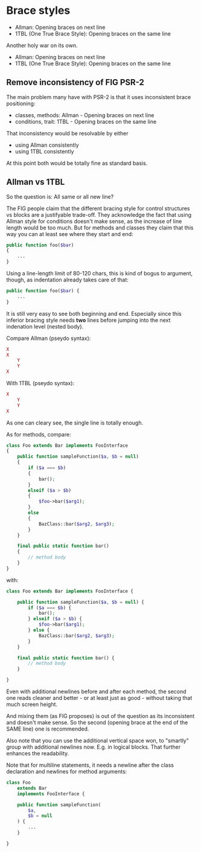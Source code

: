 # Brace styles
- Allman: Opening braces on next line
- 1TBL (One True Brace Style): Opening braces on the same line

Another holy war on its own.

- Allman: Opening braces on next line
- 1TBL (One True Brace Style): Opening braces on the same line

## Remove inconsistency of FIG PSR-2
The main problem many have with PSR-2 is that it uses inconsistent brace positioning:
- classes, methods: Allman - Opening braces on next line
- conditions, trait: 1TBL - Opening braces on the same line

That inconsistency would be resolvable by either
- using Allman consistently
- using 1TBL consistently

At this point both would be totally fine as standard basis.

## Allman vs 1TBL
So the question is: All same or all new line?

The FIG people claim that the different bracing style for control structures vs blocks are a justifyable trade-off.
They acknowledge the fact that using Allman style for conditions doesn't make sense, as the increase of line length would be too much.
But for methods and classes they claim that this way you can at least see where they start and end:
```php
public function foo($bar)
{
	...
}
```
Using a line-length limit of 80-120 chars, this is kind of bogus to argument, though, as indentation already takes care of that:
```php
public function foo($bar) {
	...
}
```

It is still very easy to see both beginning and end.
Especially since this inferior bracing style needs **two** lines before jumping into the next indenation level (nested body).

Compare Allman (pseydo syntax):
```php
X
X
	Y
	Y
X
```

With 1TBL (pseydo syntax):
```php
X
	Y
	Y
X
```
As one can cleary see, the single line is totally enough.

As for methods, compare:
```php
class Foo extends Bar implements FooInterface
{
	public function sampleFunction($a, $b = null)
	{
		if ($a === $b)
		{
			bar();
		}
		elseif ($a > $b)
		{
			$foo->bar($arg1);
		}
		else
		{
			BazClass::bar($arg2, $arg3);
		}
	}

	final public static function bar()
	{
		// method body
	}
}
```

with:
```php
class Foo extends Bar implements FooInterface {

	public function sampleFunction($a, $b = null) {
		if ($a === $b) {
			bar();
		} elseif ($a > $b) {
			$foo->bar($arg1);
		} else {
			BazClass::bar($arg2, $arg3);
		}
	}

	final public static function bar() {
		// method body
	}

}
```

Even with additional newlines before and after each method, the second one reads cleaner and better - or at least
just as good - without taking that much screen height.

And mixing them (as FIG proposes) is out of the question as its inconsistent and doesn't make sense.
So the second (opening brace at the end of the SAME line) one is recommended.

Also note that you can use the additional vertical space won, to "smartly" group with additional newlines now.
E.g. in logical blocks. That further enhances the readability.

Note that for multiline statements, it needs a newline after the class declaration and newlines for method arguments:
```php
class Foo
	extends Bar
	implements FooInterface {

	public function sampleFunction(
		$a,
		$b = null
	) {
		...
	}

}
```

